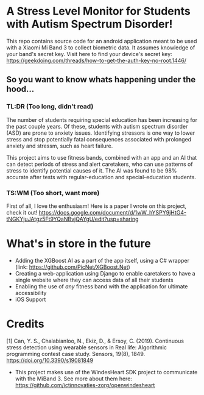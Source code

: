 
# A Stress Level Monitor for Students with Autism Spectrum Disorder!

This repo contains source code for an android application meant to be used with a Xiaomi Mi Band 3 to collect biometric data. It assumes knowledge of your band's secret key. Visit here to find your device's secret key: https://geekdoing.com/threads/how-to-get-the-auth-key-no-root.1446/

## So you want to know whats happening under the hood...
### TL:DR (Too long, didn't read)
The number of students requiring special education has been increasing for the past couple years. Of these, students with autism spectrum disorder (ASD) are prone to anxiety issues. Identifying stressors is one way to lower stress and stop potentially fatal consequences associated with prolonged anxiety and stressm, such as heart failure.

This project aims to use fitness bands, combined with an app and an AI that can detect periods of stress and alert caretakers, who can use patterns of stress to identify potential causes of it. The AI was found to be 98% accurate after tests with regular-education and special-education students.

### TS:WM (Too short, want more)
First of all, I love the enthusiasm! Here is a paper I wrote on this project, check it out! https://docs.google.com/document/d/1wW_hYSPY9jHtG4-tNGKYjuJAtgz5Ft9YQaNBvjQAYgU/edit?usp=sharing


# What's in store in the future
- Adding the XGBoost AI as a part of the app itself, using a C# wrapper (link: https://github.com/PicNet/XGBoost.Net)
- Creating a web-application using Django to enable caretakers to have a single website where they can access data of all their students
- Enabling the use of *any* fitness band with the application for ultimate accessibility
- iOS Support 

# Credits
[1] Can, Y. S., Chalabianloo, N., Ekiz, D., &amp; Ersoy, C. (2019). Continuous stress detection using wearable sensors in Real life: Algorithmic programming contest case study. Sensors, 19(8), 1849. https://doi.org/10.3390/s19081849 

- This project makes use of the WindesHeart SDK project to communicate with the MiBand 3. See more about them here: https://github.com/ictinnovaties-zorg/openwindesheart
